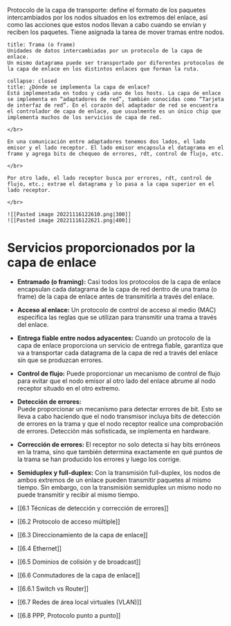 Protocolo de la capa de transporte: define el formato de los paquetes intercambiados por los nodos situados en los extremos del enlace, así como las acciones que estos nodos llevan a cabo cuando se envían y reciben los paquetes. Tiene asignada la tarea de mover tramas entre nodos.

```ad-info
title: Trama (o frame)
Unidades de datos intercambiadas por un protocolo de la capa de enlace. 
Un mismo datagrama puede ser transportado por diferentes protocolos de la capa de enlace en los distintos enlaces que forman la ruta.
```

```ad-question
collapse: closed
title: ¿Dónde se implementa la capa de enlace?
Está implementada en todos y cada uno de los hosts. La capa de enlace se implementa en “adaptadores de red”, también conocidas como “Tarjeta de interfaz de red”. En el corazón del adaptador de red se encuentra el controlador de capa de enlace, que usualmente es un único chip que implementa muchos de los servicios de capa de red. 

</br>

En una comunicación entre adaptadores tenemos dos lados, el lado emisor y el lado receptor. El lado emisor encapsula el datagrama en el frame y agrega bits de chequeo de errores, rdt, control de flujo, etc. 

</br>

Por otro lado, el lado receptor busca por errores, rdt, control de flujo, etc.; extrae el datagrama y lo pasa a la capa superior en el lado receptor.

</br>

![[Pasted image 20221116122610.png|300]]
![[Pasted image 20221116122621.png|400]]

```

# Servicios proporcionados por la capa de enlace

- **Entramado (o framing):** 
	Casi todos los protocolos de la capa de enlace encapsulan cada datagrama de la capa de red dentro de una trama (o frame) de la capa de enlace antes de transmitirla a través del enlace.

- **Acceso al enlace:**
	Un protocolo de control de acceso al medio (MAC) especifica las reglas que se utilizan para transmitir una trama a través del enlace.

- **Entrega fiable entre nodos adyacentes:** 
	Cuando un protocolo de la capa de enlace proporciona un servicio de entrega fiable, garantiza que va a transportar cada datagrama de la capa de red a través del enlace sin que se produzcan errores.

- **Control de flujo:** 
	Puede proporcionar un mecanismo de control de flujo para evitar que el nodo emisor al otro lado del enlace abrume al nodo receptor situado en el otro extremo.

- **Detección de errores:**  
	Puede proporcionar un mecanismo para detectar errores de bit. Esto se lleva a cabo haciendo que el nodo transmisor incluya bits de detección de errores en la trama y que el nodo receptor realice una comprobación de errores. Detección más sofisticada, se implementa en hardware.

- **Corrección de errores:** 
	El receptor no solo detecta si hay bits erróneos en la trama, sino que también determina exactamente en qué puntos de la trama se han producido los errores y luego los corrige.

- **Semiduplex y full-duplex:** 
	Con la transmisión full-duplex, los nodos de ambos extremos de un enlace pueden transmitir paquetes al mismo tiempo. Sin embargo, con la transmisión semiduplex un mismo nodo no puede transmitir y recibir al mismo tiempo.

- [[6.1 Técnicas de detección y corrección de errores]]
- [[6.2 Protocolo de acceso múltiple]]
- [[6.3 Direccionamiento de la capa de enlace]]
- [[6.4 Ethernet]]
- [[6.5 Dominios de colisión y de broadcast]]
- [[6.6 Conmutadores de la capa de enlace]]
- [[6.6.1 Switch vs Router]]
- [[6.7 Redes de área local virtuales  (VLAN)]]
- [[6.8 PPP, Protocolo punto a punto]]